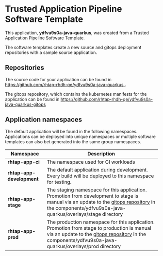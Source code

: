# Trusted Application Pipeline Software Template

This application, **ydfvu9s0a-java-quarkus**, was created from a Trusted Application Pipeline Software Template.

The software templates create a new source and gitops deployment repositories with a sample source application. 

## Repositories

The source code for your application can be found in [https://github.com/rhtap-rhdh-qe/ydfvu9s0a-java-quarkus ](https://github.com/rhtap-rhdh-qe/ydfvu9s0a-java-quarkus ).
 
The gitops repository, which contains the kubernetes manifests for the application can be found in 
[https://github.com/rhtap-rhdh-qe/ydfvu9s0a-java-quarkus-gitops ](https://github.com/rhtap-rhdh-qe/ydfvu9s0a-java-quarkus-gitops ) 

## Application namespaces 

The default application will be found in the following namespaces. Applications can be deployed into unique namespaces or multiple software templates can also bet generated into the same group namespaces.  

|  Namespace   |  Description   |  
| -------- | -------- |
| **rhtap-app-ci** | The namespace used for CI workloads |
| **rhtap-app-development** | The default application during development. Every build will be deployed to this namespace for testing. |
| **rhtap-app-stage** | The staging namespace for this application. Promotion from development to stage is manual via an update to the [gitops repository](https://github.com/rhtap-rhdh-qe/ydfvu9s0a-java-quarkus-gitops ) in the components/ydfvu9s0a-java-quarkus/overlays/stage directory |
| **rhtap-app-prod** | The production namespace for this application. Promotion from stage to production is manual via an update to the [gitops repository](https://github.com/rhtap-rhdh-qe/ydfvu9s0a-java-quarkus-gitops ) in the components/ydfvu9s0a-java-quarkus/overlays/prod directory |
